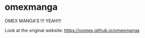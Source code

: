 # omexmanga
OMEX MANGA'S !!! YEAH!!!

Look at the original website: https://oomex.github.io/omexmanga
